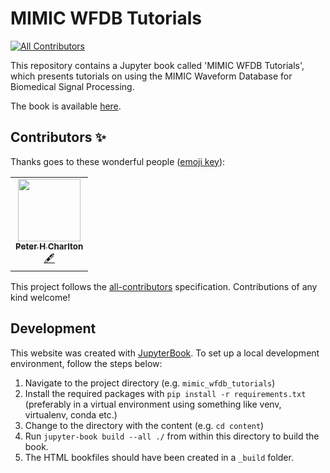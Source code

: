 # MIMIC WFDB Tutorials
<!-- ALL-CONTRIBUTORS-BADGE:START - Do not remove or modify this section -->
[![All Contributors](https://img.shields.io/badge/all_contributors-1-orange.svg?style=flat-square)](#contributors-)
<!-- ALL-CONTRIBUTORS-BADGE:END -->

This repository contains a Jupyter book called 'MIMIC WFDB Tutorials', which presents tutorials on using the MIMIC Waveform Database for Biomedical Signal Processing.

The book is available [here](https://wfdb.github.io/mimic_wfdb_tutorials/intro.html).

## Contributors ✨

Thanks goes to these wonderful people ([emoji key](https://allcontributors.org/docs/en/emoji-key)):

<!-- ALL-CONTRIBUTORS-LIST:START - Do not remove or modify this section -->
<!-- prettier-ignore-start -->
<!-- markdownlint-disable -->
<table>
  <tr>
    <td align="center"><a href="https://peterhcharlton.github.io/"><img src="https://avatars.githubusercontent.com/u/9865941?v=4?s=100" width="100px;" alt=""/><br /><sub><b>Peter H Charlton</b></sub></a><br /><a href="#content-peterhcharlton" title="Content">🖋</a></td>
  </tr>
</table>

<!-- markdownlint-restore -->
<!-- prettier-ignore-end -->

<!-- ALL-CONTRIBUTORS-LIST:END -->

This project follows the [all-contributors](https://github.com/all-contributors/all-contributors) specification. Contributions of any kind welcome!

## Development

This website was created with [JupyterBook](https://jupyterbook.org/). To set up a local development environment, follow the steps below:

1. Navigate to the project directory (e.g. `mimic_wfdb_tutorials`)
2. Install the required packages with `pip install -r requirements.txt` (preferably in a virtual environment using something like venv, virtualenv, conda etc.)
3. Change to the directory with the content (e.g. `cd content`)
4. Run `jupyter-book build --all ./` from within this directory to build the book.
5. The HTML bookfiles should have been created in a `_build` folder.
